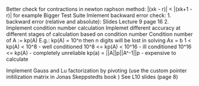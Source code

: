 Better check for contractions in newton raphson method: |(xk - r)| < |(xk+1 - r)| for example
Bigger Test Suite
Imlement backward error check:
    1. backward error (relative and absolute): Slides Lecture 9 page 16
    2.
Implement condition number calculation
Implemet different accuracy at different stages of calculation based on condition number
Condition number of A := kp(A)
E.g.: kp(A) = 10^n then n digits will be lost in solving Ax = b
1 < kp(A) < 10^8 - well conditioned
10^8 <= kp(A) < 10^16 - ill conditioned
10^16 <= kp(A)  - completely unreliable
kp(a) = ||A||p||A^-1||p - expensive to calculate

Implement Gauss and Lu factorization by pivoting (use the custom pointer initilization matrix in Jonas Skeppstedts book )
    See L10 slides (page 8)
